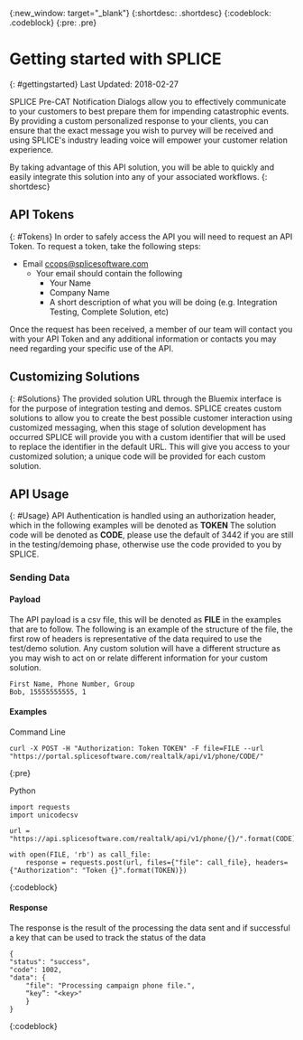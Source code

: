 {:new_window: target="_blank"}
{:shortdesc: .shortdesc}
{:codeblock: .codeblock}
{:pre: .pre}

# Getting started with SPLICE
{: #gettingstarted}
Last Updated: 2018-02-27

SPLICE Pre-CAT Notification Dialogs allow you to effectively communicate to your customers to best prepare them for impending catastrophic events. By providing a custom personalized response to your clients, you can ensure that the exact message you wish to purvey will be received and using SPLICE's industry leading voice will empower your customer relation experience.

By taking advantage of this API solution, you will be able to quickly and easily integrate this solution into any of your associated workflows. 
{: shortdesc}

## API Tokens
{: #Tokens}
In order to safely access the API you will need to request an API Token. To request a token, take the following steps:
- Email ccops@splicesoftware.com
    - Your email should contain the following
        - Your Name
        - Company Name
        - A short description of what you will be doing (e.g. Integration Testing, Complete Solution, etc)

Once the request has been received, a member of our team will contact you with your API Token and any additional information or contacts you may need regarding your specific use of the API.

## Customizing Solutions
{: #Solutions}
The provided solution URL through the Bluemix interface is for the purpose of integration testing and demos. SPLICE creates custom solutions to allow you to create the best possible customer interaction using customized messaging, when this stage of solution development has occurred SPLICE will provide you with a custom identifier that will be used to replace the identifier in the default URL. This will give you access to your customized solution; a unique code will be provided for each custom solution.

## API Usage
{: #Usage}
API Authentication is handled using an authorization header, which in the following examples will be denoted as **TOKEN**
The solution code will be denoted as **CODE**, please use the default of 3442 if you are still in the testing/demoing phase, otherwise use the code provided to you by SPLICE.

### Sending Data
#### Payload
The API payload is a csv file, this will be denoted as **FILE** in the examples that are to follow.
The following is an example of the structure of the file, the first row of headers is representative of the data required to use the test/demo solution. Any custom solution will have a different structure as you may wish to act on or relate different information for your custom solution.
```
First Name, Phone Number, Group
Bob, 15555555555, 1
```

#### Examples
Command Line
```
curl -X POST -H "Authorization: Token TOKEN" -F file=FILE --url "https://portal.splicesoftware.com/realtalk/api/v1/phone/CODE/"
```
{:pre}

Python
```
import requests
import unicodecsv

url = "https://api.splicesoftware.com/realtalk/api/v1/phone/{}/".format(CODE)

with open(FILE, 'rb') as call_file:
    response = requests.post(url, files={"file": call_file}, headers={"Authorization": "Token {}".format(TOKEN)})
```
{:codeblock}

#### Response
The response is the result of the processing the data sent and if successful a key that can be used to track the status of the data
```
{
"status": "success",
"code": 1002,
"data": {
    "file": "Processing campaign phone file.",
    “key”: "<key>"
    }
}
```
{:codeblock}